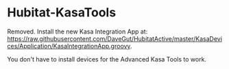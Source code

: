 # Hubitat-KasaTools

Removed.  Install the new Kasa Integration App at: https://raw.githubusercontent.com/DaveGut/HubitatActive/master/KasaDevices/Application/KasaIntegrationApp.groovy.

You don't have to install devices for the Advanced Kasa Tools to work.

